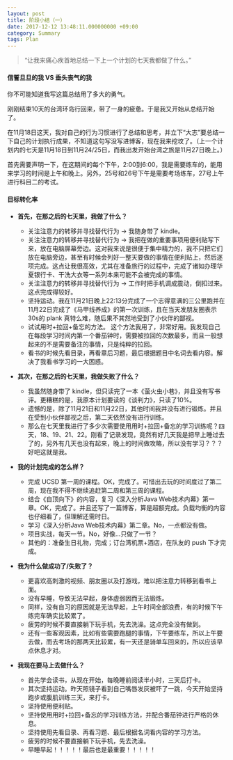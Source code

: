 ```yaml
---
layout: post
title: 阶段小结（一）
date: 2017-12-12 13:48:11.000000000 +09:00
category: Summary
tags: Plan
---
```

> “让我来痛心疾首地总结一下上一个计划的七天我都做了什么。”

#### 信誓旦旦的我 VS 垂头丧气的我
你不可能知道我写这篇总结用了多大的勇气。

刚刚结束10天的台湾环岛行回来，带了一身的疲惫。于是我又开始从总结开始了。

在11月18日这天，我对自己的行为习惯进行了总结和思考，并立下“大志”要总结一下自己的计划执行成果，不知道这句写没写进博客，现在我来挖坟了。（上一个计划内的七天是11月18日到11月24/25日，而我出发开始台湾之旅是11月27日晚上。）

首先需要声明一下，在这期间的每个下午，2:00到6:00，我是需要练车的，能用来学习的时间是上午和晚上。另外，25号和26号下午是需要考场练车，27号上午进行科目二的考试。

#### 目标转化率
- **首先，在那之后的七天里，我做了什么？**
  - 关注注意力的转移并寻找替代行为 -> 我随身带了 kindle。
  - 关注注意力的转移并寻找替代行为 -> 我把在做的重要事项用便利贴写下来，放在电脑屏幕旁边。这对我来说是很便于集中精力的，我不只把它们放在电脑旁边，甚至有时候会列好一整天要做的事情在便利贴上，然后逐项完成。这点让我很高效，尤其在准备旅行的过程中，完成了诸如办理华夏银行卡、干洗大衣等一系列本来可能不会被完成的事情。
  - 关注注意力的转移并寻找替代行为 -> 工作时把手机调成震动，倒扣过来。这点完成得较好。
  - 坚持运动。我在11月21日晚上22:13分完成了一个志得意满的三公里跑并在11月22日完成了《马甲线养成》的第一次训练，且在当天发朋友圈表示30s的 plank 真特么难，随后果不其然地受到了小伙伴的鄙视。
  - 试试用时+拉回+备忘的方法。 这个方法我用了，非常好用。我发现自己在每段学习时间内第一个番茄钟时，需要被拉回的次数最多，而且一般想起来的不是需要备注的事情，只是纯粹的拉回。
  - 看书的时候先看目录，再看章后习题，最后根据题目中名词去看内容。解决了我看书学习的一大困惑。
  
- **其次，在那之后的七天里，我做失败了什么？**
  - 我虽然随身带了 kindle，但只读完了一本《萤火虫小巷》，并且没有写书评。更糟糕的是，我原本计划要读的《谈判力》，只读了10%。
  - 遗憾的是，除了11月21日和11月22日，其他时间我并没有进行锻炼。并且在受到小伙伴鄙视之后，第二天依然没有进行训练。
  - 那么在七天里我进行了多少次需要使用用时+拉回+备忘的学习训练呢？四天，18、19、21、22。刚看了记录发现，竟然有好几天我是把早上睡过去了的，另外有几天也没有起来，晚上的时间做攻略，所以没有学习？？？好吧这就是我。

- **我的计划完成的怎么样？**
  - 完成 UCSD 第一周的课程。OK，完成了。可惜出去玩的时间度过了第二周，现在我不得不继续追赶第二周和第三周的课程。
  - 结合《自顶向下》的内容，复习《深入分析Java Web技术内幕》第一章。OK，完成了。并且还写了一篇博客，算是超额完成。负载均衡的内容也仔细看了，但理解还需时日。
  - 学习《深入分析Java Web技术内幕》第二章。No，一点都没有做。
  - 项目实战，每天一节。No，好像...只做了一节？
  - 其他的：准备生日礼物，完成；订台湾机票+酒店，在队友的 push 下才完成。
  
- **我为什么做成功了/失败了？**
  - 更喜欢高刺激的视频、朋友圈以及打游戏，难以把注意力转移到看书上面。
  - 没有早睡，导致无法早起，身体虚弱因而无法锻炼。
  - 同样，没有自习的原因就是无法早起，上午时间全部浪费，有的时候下午练完车确实比较累了。
  - 疲劳的时候不要直接躺下玩手机，先去洗澡。这点完全没有做到。
  - 还有一些客观因素，比如有些需要跑腿的事情，下午要练车，所以上午要去做，而去考场的那两天比较累，有一天还是骑单车回来的，所以应该早点休息才对。
- **我现在要马上去做什么？**
  - 首先学会读书，从现在开始，每晚睡前阅读半小时，三天后打卡。
  - 其次坚持运动。昨天照镜子看到自己嘴唇发灰被吓了一跳，今天开始坚持跑步或腹肌训练三天，来打卡。
  - 坚持使用便利贴。
  - 坚持使用用时+拉回+备忘的学习训练方法，并配合番茄钟进行严格的休息。
  - 坚持使用先看目录、再看习题、最后根据名词看内容的学习方法。
  - 疲劳的时候不要直接躺下玩手机，先去洗澡。
  - 早睡早起！！！！！最后也是最重要！！！！！


